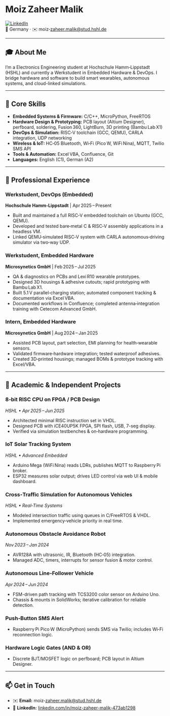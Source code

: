 # Moiz Zaheer Malik

[![LinkedIn](https://img.shields.io/badge/LinkedIn-Moiz%20Zaheer%20Malik-blue)](https://www.linkedin.com/in/moiz-zaheer-malik-473ab1298)  
📍 Germany · ✉️ moiz‑zaheer.malik@stud.hshl.de  

---

## 🎓 About Me  
I’m a Electronics Engineering student at Hochschule Hamm‑Lippstadt (HSHL) and currently a Werkstudent in Embedded Hardware & DevOps. I bridge hardware and software to build smart wearables, autonomous systems, and cloud-linked simulations.

---

## 🔧 Core Skills  

- **Embedded Systems & Firmware:** C/C++, MicroPython, FreeRTOS  
- **Hardware Design & Prototyping:** PCB layout (Altium Designer), perfboard, soldering, Fusion 360, LightBurn, 3D printing (Bambu Lab X1)  
- **DevOps & Simulation:** RISC‑V toolchain (GCC, QEMU), CARLA integration, UDP networking  
- **Wireless & IoT:** HC‑05 Bluetooth, Wi‑Fi (Pico W, WiFi Nina), MQTT, Twilio SMS API  
- **Tools & Automation:** Excel VBA, Confluence, Git  
- **Languages:** English (C1), German (A2)  

---

## 💼 Professional Experience  

### Werkstudent, DevOps (Embedded)  
**Hochschule Hamm‑Lippstadt** | Apr 2025 – Present  
- Built and maintained a full RISC‑V embedded toolchain on Ubuntu (GCC, QEMU).  
- Developed and tested bare‑metal C & RISC‑V assembly applications in a headless VM.  
- Linked QEMU‑simulated RISC‑V system with CARLA autonomous‑driving simulator via two‑way UDP.

### Werkstudent, Embedded Hardware  
**Microsynetics GmbH** | Feb 2025 – Jul 2025  
- QA & diagnostics on PCBs and Lexi R10 wearable prototypes.  
- Designed 3D housings & adhesive cutouts; rapid prototyping with Bambu Lab X1.  
- Built 5.1 V parallel‑charging station; automated component tracking & documentation via Excel VBA.  
- Documented workflows in Confluence; completed antenna‑integration training with Cetecom Advanced GmbH.

### Intern, Embedded Hardware  
**Microsynetics GmbH** | Aug 2024 – Jan 2025  
- Assisted PCB layout, part selection, EMI planning for health‑wearable sensors.  
- Validated firmware‑hardware integration; tested waterproof adhesives.  
- Created 3D‑printed housings; managed BOMs & prototype tracking with Excel/VBA.

---

## 🚀 Academic & Independent Projects  

### 8‑bit RISC CPU on FPGA / PCB Design  
_HSHL • Apr 2025 – Jun 2025_  
- Architected minimal RISC instruction set in VHDL.  
- Designed PCB with iCE40UP5K FPGA, SPI flash, USB, 7-seg display.  
- Verified via simulation testbenches & on‑hardware programming.

### IoT Solar Tracking System  
_HSHL • Advanced Embedded_  
- Arduino Mega (WiFi Nina) reads LDRs, publishes MQTT to Raspberry Pi broker.  
- ESP32 measures solar output; drives LED control via web UI & mobile dashboard.

### Cross‑Traffic Simulation for Autonomous Vehicles  
_HSHL • Real‑Time Systems_  
- Modeled intersection traffic using queues in C/FreeRTOS & VHDL.  
- Implemented emergency‑vehicle priority in real time.

### Autonomous Obstacle Avoidance Robot  
_Nov 2023 – Jan 2024_  
- AVR128A with ultrasonic, IR, Bluetooth (HC‑05) integration.  
- Managed ADC, timers, interrupts for sensor fusion & motor control.

### Autonomous Line‑Follower Vehicle  
_Apr 2024 – Jun 2024_  
- FSM-driven path tracking with TCS3200 color sensor on Arduino Uno.  
- Chassis & mounts in SolidWorks; iterative calibration for reliable detection.

### Push‑Button SMS Alert  
- Raspberry Pi Pico W (MicroPython) sends SMS via Twilio; includes Wi‑Fi reconnection logic.

### Hardware Logic Gates (AND & OR)  
- Discrete BJT/MOSFET logic on perfboard; PCB layout in Altium Designer.

---

## 📫 Get in Touch  
- ✉️ **Email:** moiz‑zaheer.malik@stud.hshl.de  
- 🔗 **LinkedIn:** [linkedin.com/in/moiz-zaheer-malik-473ab1298](https://www.linkedin.com/in/moiz-zaheer-malik-473ab1298)  
